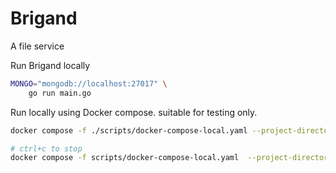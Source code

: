 # Brigand

A file service


Run Brigand locally

```sh
MONGO="mongodb://localhost:27017" \
    go run main.go
```

Run locally using Docker compose. suitable for testing only.

```sh
docker compose -f ./scripts/docker-compose-local.yaml --project-directory . up  --build

# ctrl+c to stop
docker compose -f scripts/docker-compose-local.yaml  --project-directory . down
```